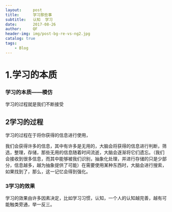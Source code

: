 ```yaml
---
layout:     post
title:      学习那些事
subtitle:   认知  学习
date:       2017-08-26
author:     QF
header-img: img/post-bg-re-vs-ng2.jpg
catalog: true
tags:
    - Blog
---
```

<H1> 1.学习的本质</H1>

### 学习的本质——模仿

学习的过程就是我们不断接受

## 2学习的过程

学习的过程在于将你获得的信息进行使用，

我们会获得许多的信息，其中有许多是无用的，大脑会将获得的信息进行判断，筛选，整理，存储，那些无用的信息随着时间流逝，大脑会逐渐将它们遗忘。（我们会接收到很多信息，而其中能够被我们识别，抽象化处理，并进行存储的只是少部分，信息越多，越为抽象提供了可能）在需要使用某种东西时，大脑会进行搜索，如果找到了，那么，这一记忆会得到强化。

### 3学习的效果

学习的效果由许多因素决定，比如学习习惯，认知，一个人的认知越完善，越有可能触类旁通，举一反三。



